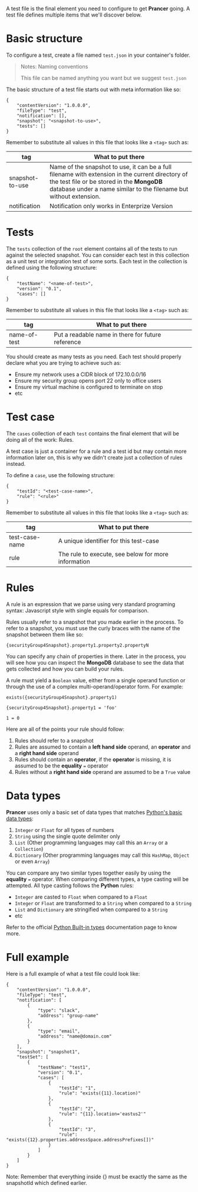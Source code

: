 A test file is the final element you need to configure to get **Prancer** going. A test file defines multiple items that we'll discover below.

# Basic structure

To configure a test, create a file named `test.json` in your container's folder.

> <NoteTitle>Notes: Naming conventions</NoteTitle>
>
> This file can be named anything you want but we suggest `test.json`

The basic structure of a test file starts out with meta information like so:

    {
        "contentVersion": "1.0.0.0",
        "fileType": "test",
        "notification": [],
        "snapshot": "<snapshot-to-use>",
        "tests": []
    }

Remember to substitute all values in this file that looks like a `<tag>` such as:

| tag | What to put there |
|-----|-------------------|
| snapshot-to-use | Name of the snapshot to use, it can be a full filename with extension in the current directory of the test file or be stored in the **MongoDB** database under a name similar to the filename but without extension. |
| notification | Notification only works in Enterprize Version |

# Tests

The `tests` collection of the `root` element contains all of the tests to run against the selected snapshot. You can consider each test in this collection as a unit test or integration test of some sorts. Each test in the collection is defined using the following structure:

    {
        "testName": "<name-of-test>",
        "version": "0.1",
        "cases": []
    }

Remember to substitute all values in this file that looks like a `<tag>` such as:

| tag | What to put there |
|-----|-------------------|
| name-of-test | Put a readable name in there for future reference |

You should create as many tests as you need. Each test should properly declare what you are trying to achieve such as:

- Ensure my network uses a CIDR block of 172.10.0.0/16
- Ensure my security group opens port 22 only to office users
- Ensure my virtual machine is configured to terminate on stop
- etc

# Test case

The `cases` collection of each `test` contains the final element that will be doing all of the work: Rules. 

A test case is just a container for a rule and a test id but may contain more information later on, this is why we didn't create just a collection of rules instead.

To define a `case`, use the following structure:

    {
        "testId": "<test-case-name>",
        "rule": "<rule>"
    }

Remember to substitute all values in this file that looks like a `<tag>` such as:

| tag | What to put there |
|-----|-------------------|
| test-case-name | A unique identifier for this test-case |
| rule | The rule to execute, see below for more information |

# Rules

A rule is an expression that we parse using very standard programing syntax: Javascript style with single equals for comparison. 

Rules usually refer to a snapshot that you made earlier in the process. To refer to a snapshot, you must use the curly braces with the name of the snapshot between them like so:

    {securityGroup4Snapshot}.property1.property2.propertyN

You can specify any chain of properties in there. Later in the process, you will see how you can inspect the **MongoDB** database to see the data that gets collected and how you can build your rules.

A rule must yield a `Boolean` value, either from a single operand function or through the use of a complex multi-operand/operator form. For example:

    exists({securityGroup4Snapshot}.property1)

    {securityGroup4Snapshot}.property1 = 'foo'

    1 = 0

Here are all of the points your rule should follow:

1. Rules should refer to a snapshot
2. Rules are assumed to contain a **left hand side** operand, an **operator** and a **right hand side** operand
3. Rules should contain an **operator**, if the **operator** is missing, it is assumed to be the **equality** `=` operator 
4. Rules without a **right hand side** operand are assumed to be a `True` value

# Data types

**Prancer** uses only a basic set of data types that matches [Python's basic data types](https://docs.python.org/3/library/stdtypes.html):

1. `Integer` or `Float` for all types of numbers
2. `String` using the single quote delimiter only
3. `List` (Other programming languages may call this an `Array` or a `Collection`)
4. `Dictionary` (Other programming languages may call this `HashMap`, `Object` or even `Array`)

You can compare any two similar types together easily by using the **equality** `=` operator. When comparing different types, a type casting will be attempted. All type casting follows the **Python** rules:

* `Integer` are casted to `Float` when compared to a `Float`
* `Integer` or `Float` are transformed to a `String` when compared to a `String`
* `List` and `Dictionary` are stringified when compared to a `String`
* etc

Refer to the official [Python Built-in types](https://docs.python.org/3/library/stdtypes.html) documentation page to know more.

# Full example

Here is a full example of what a test file could look like:

    {
        "contentVersion": "1.0.0.0",
        "fileType": "test",
        "notification": [
            {
                "type": "slack",
                "address": "group-name"
            },
            {
                "type": "email",
                "address": "name@domain.com"
            }
        ],
        "snapshot": "snapshot1",
        "testSet": [
            {
                "testName": "test1",
                "version": "0.1",
                "cases": [
                    {
                        "testId": "1",
                        "rule": "exists({11}.location)"
                    },
                    {
                        "testId": "2",
                        "rule": "{11}.location='eastus2'"
                    },
                    {
                        "testId": "3",
                        "rule": "exists({12}.properties.addressSpace.addressPrefixes[])"
                    }
                ]
            }
        ]
    }


Note: Remember that everything inside {} must be exactly the same as the snapshotId which defined earlier.